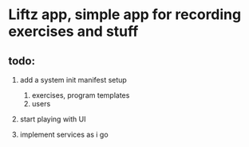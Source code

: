 # Liftz app, simple app for recording exercises and stuff

## todo:
1. add a system init manifest setup
   1. exercises, program templates
   2. users

2. start playing with UI
3. implement services as i go
